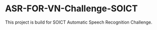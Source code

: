# ASR-FOR-VN-Challenge-SOICT
This project is build for SOICT Automatic Speech Recognition Challenge.
